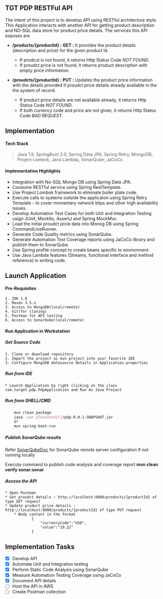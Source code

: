 ## TGT PDP RESTFul API
The intent of this project is to develop API using RESTful architecture style. This Application interacts with another API for getting product description and NO-SQL data store for product price details. The services this API exposes are 

* __/products/{productId} : GET :__  It provides the product details (description and price) for the given product Id.
    * If prodcut is not found, it returns Http Status Code _NOT FOUND_. 
    * If proudct price is not found, it returns product description with empty price information.


* __/proudcts/{productId} : PUT :__ Updates the product price information with the details provided if proudct price details already available in the the system of record.
    * If product price details are not available already, it returns Http Status Code _NOT FOUND_. 
    * If both currency code and price are not given, it returns Http Status Code _BAD REQUEST_.

## Implementation
#### Tech Stack
> Java 1.8, SpringBoot 2.0, Spring Data JPA, Spring Retry, MongoDB, Project Lombok, Java Lambda, SonarQube, JaCoCo

#### Implementation Highlights
  * Integration with No-SQL Mongo DB using Spring Data JPA.
  * Consume RESTful service using Spring RestTemplate.
  * Use Project Lombok framework to eliminate boiler plate code.
  * Execute calls to systems outside the applicaton using Spring Retry  Template - to cover momentary network blips and other high availability issues.
  * Develop Automation Test Cases for both Unit and Integration Testing usign JUnit, Mockito, AssertJ and Spring MockMvc.
  * Load the initial proudct prcie data into Monog DB using Spring CommandLineRunner.
  * Generate Code Quality metrics using SonarQube.
  * Generate Automation Test Coverage reports using JaCoCo library and publish them to SonarQube.
  * Use Spring profile concept to create beans specific to environment.
  * Use Java Lambda features (Streams, functional interface and method reference) in writing code. 

## Launch Application
#### Pre-Requisites
    1. JDK 1.8
    2. Maven 3.5.x
    3. Access to MongoDB(local/remote)
    4. Git(for cloning)
    5. Postman for API testing
    6. Access to SonarQube(local/remote)
#### Run Application in Workstation
##### Get Source Code
    1. Clone or download repository
    2. Import the project as mvn project into your favorite IDE
    3. Configure MongoDB datasource details in Application.properties
##### Run from IDE
    * Launch Application by right clicking on the class com.target.pdp.PdpApplication and Run As Java Project
##### Run from SHELL/CMD
```bash
    mvn clean package
    java -jar /[outoutdir]/pdp-0.0.1-SNAPSHOT.jar
    or 
    mvn spring-boot:run
```
##### Publish SonarQube results

Refer [SonarQubeDoc](https://docs.sonarqube.org/display/SCAN/Analyzing+with+SonarQube+Scanner+for+Maven) for SonarQube remote server configuration if not running locally

Execute command to publish code analysis and coverage report __mvn clean verify sonar:sonar__

##### Access the API
    * Open Postman
    * Get proudct details : http://localhost:8080/products/{productId} of type GET request
    * Update product price details : http://localhost:8080/products/{productId} of type PUT request
        * Body content in the format 
                {
                    "currencyCode":"USD",
                    "value":"19.22"
                }

## Implementation Tasks
* [x] Develop API
* [x] Automate Unit and Integration testing
* [X] Perform Static Code Analysis using SonarQube
* [X] Measure Automation Testing Coverage using JaCoCo
* [X] Document API details
* [ ] Host the API in AWS
* [ ] Create Postman collection
